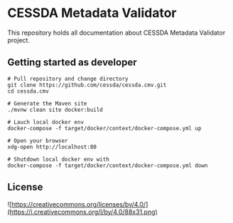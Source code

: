 # CESSDA Metadata Validator

This repository holds all documentation about CESSDA Metadata Validator project.

## Getting started as developer

```shell
# Pull repository and change directory
git clone https://github.com/cessda/cessda.cmv.git
cd cessda.cmv

# Generate the Maven site
./mvnw clean site docker:build

# Lauch local docker env
docker-compose -f target/docker/context/docker-compose.yml up

# Open your browser
xdg-open http://localhost:80

# Shutdown local docker env with
docker-compose -f target/docker/context/docker-compose.yml down
```

## License

![https://creativecommons.org/licenses/by/4.0/](https://i.creativecommons.org/l/by/4.0/88x31.png)
